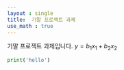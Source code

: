```yaml
---
layout : single
title:  기말 프로젝트 과제
use_math : true
---
```


기말 프로젝트 과제입니다. $y = b_1 x_1 + b_2 x_2$

```python
print('hello')
```
